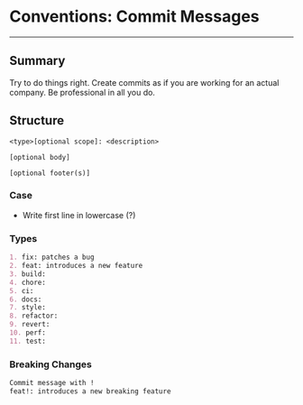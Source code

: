 # Conventions: Commit Messages
___
## Summary
Try to do things right. Create commits as if you are working for an actual company. Be professional in all you do.

## Structure

```text
<type>[optional scope]: <description>

[optional body]

[optional footer(s)]
```

### Case
- Write first line in lowercase (?)

### Types
```md
1. fix: patches a bug
2. feat: introduces a new feature
3. build: 
4. chore:
5. ci:
6. docs:
7. style:
8. refactor:
9. revert:
10. perf:
11. test:
```

### Breaking Changes
```md
Commit message with !
feat!: introduces a new breaking feature
```